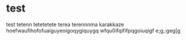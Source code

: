 # test
test
tetenn
tetetetete
terea
terennnma
karakkaze
hoefwaufihofofuaiguyeoigoqygiquygq
wfqu0ifqififpqgoiuqigf
e;g,:geg[g
